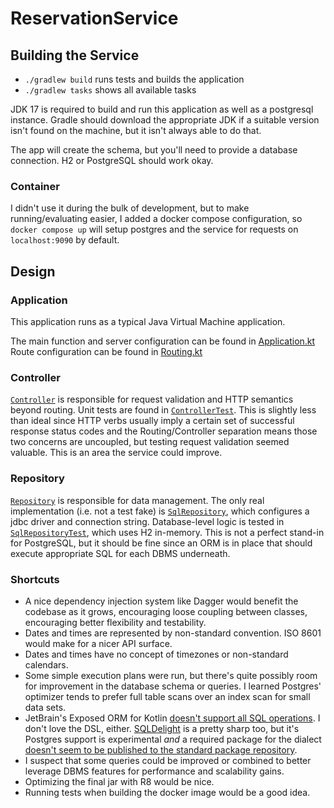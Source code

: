 # ReservationService

## Building the Service
- `./gradlew build` runs tests and builds the application
- `./gradlew tasks` shows all available tasks

JDK 17 is required to build and run this application
as well as a postgresql instance. Gradle should download the
appropriate JDK if a suitable version isn't found on the machine,
but it isn't always able to do that.

The app will create the schema, but you'll need to
provide a database connection. H2 or PostgreSQL should work
okay.

### Container
I didn't use it during the bulk of development, but to make running/evaluating easier, I added a docker compose configuration, so `docker compose up` will setup postgres and the service for requests on `localhost:9090` by default.

## Design

### Application
This application runs as a typical Java Virtual Machine application.

The main function and server configuration can be found in [Application.kt](src/main/kotlin/com/jzbrooks/reservations/Application.kt)
Route configuration can be found in [Routing.kt](src/main/kotlin/com/jzbrooks/reservations/Routing.kt)

### Controller
[`Controller`](src/main/kotlin/com/jzbrooks/reservations/controllers/Controller.kt) is responsible for request validation and HTTP semantics
beyond routing. Unit tests are found in [`ControllerTest`](src/test/kotlin/com/jzbrooks/reservations/controllers/ControllerTest.kt).
This is slightly less than ideal since HTTP verbs usually imply a certain set of successful response status codes and the Routing/Controller
separation means those two concerns are uncoupled, but testing request validation seemed valuable. This is an area the service could improve.

### Repository
[`Repository`](src/main/kotlin/com/jzbrooks/reservations/data/Repository.kt) is responsible for data management.
The only real implementation (i.e. not a test fake) is [`SqlRepository`](src/main/kotlin/com/jzbrooks/reservations/data/SqlRepository.kt),
which configures a jdbc driver and connection string. Database-level logic is tested in [`SqlRepositoryTest`](src/test/kotlin/com/jzbrooks/reservations/data/SqlRepositoryTest.kt),
which uses H2 in-memory. This is not a perfect stand-in for PostgreSQL, but it should be fine since an ORM is in place
that should execute appropriate SQL for each DBMS underneath.

### Shortcuts
- A nice dependency injection system like Dagger would benefit the codebase as it grows, encouraging loose coupling between classes, encouraging better flexibility and testability.
- Dates and times are represented by non-standard convention. ISO 8601 would make for a nicer API surface.
- Dates and times have no concept of timezones or non-standard calendars.
- Some simple execution plans were run, but there's quite possibly room for improvement in the database schema or queries. I learned Postgres' optimizer tends to prefer full table scans over an index scan for small data sets.
- JetBrain's Exposed ORM for Kotlin [doesn't support all SQL operations](https://github.com/JetBrains/Exposed/wiki/FAQ). I don't love the DSL, either. [SQLDelight](https://github.com/cashapp/sqldelight) is a pretty sharp too, but it's Postgres support is experimental _and_ a required package for the dialect [doesn't seem to be published to the standard package repository](https://central.sonatype.com/search?q=sqldelight%2520postgres-dialect).
- I suspect that some queries could be improved or combined to better leverage DBMS features for performance and scalability gains.
- Optimizing the final jar with R8 would be nice.
- Running tests when building the docker image would be a good idea.
